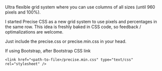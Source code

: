 Ultra flexible grid system where you can use columns of all sizes (until 960 pixels and 100%).

I started Precise CSS as a new grid system to use pixels and percentages in the same row. This idea is freshly baked in CSS code, so feedback / optimalizations are welcome.

Just include the precise.css or precise.min.css in your head.

If using Bootstrap, after Bootstrap CSS link

<pre><code>&lt;link href="&lt;path-to-file&gt;/precise.min.css" type="text/css" rel="stylesheet" /&gt; 
</code></pre> 
